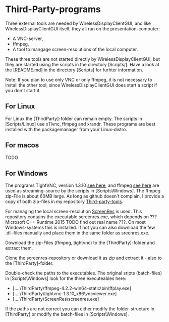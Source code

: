 # Third-Party-programs

Three external tools are needed by WirelessDisplayClientGUI, and like
WirelessDisplayClientGUI itself, they all run on the presentation-computer:

- A VNC-server,
- ffmpeg,
- A tool to mangage screen-resolutions of the local computer.

These three tools are not started directly by WirelessDisplayClientGUI, but
they are started using the scripts in the directory 
[Scripts/<Operating-System>]. Have a look at the [README.md] in the directory
[Scripts] for furhter information.

Note: If you plan to use only VNC or only ffmpeg, it is not necessary to
install the other tool, since WirelessDisplayClientGUI does start a script
if you don't start it.

## For Linux

For Linux the [ThirdParty]-folder can remain empty. The scripts in 
[Scripts/Linux] use x11vnc, ffmpeg and xrandr. These programs are best
installed with the packagemanager from your Linux-distro.

## For macos

TODO

## For Windows

The programs TightVNC, version 1.3.10 
[see here](https://www.tightvnc.com/download/1.3.10/tightvnc-1.3.10_x86.zip), 
and ffmpeg 
[see here](https://ffmpeg.zeranoe.com/builds/win64/static/ffmpeg-4.2.2-win64-static.zip) 
are used as streaming-source by the scripts in [Scripts\Windows]. The ffmpeg 
zip-File is about 60MB large. As long as github doesn't complain, I provide a 
copy of both zip-files in my repository
[Third-party-tools](https://github.com/lzukw/Third-party-tools).

For managing the local screen-resolution
[ScreenRes](https://github.com/lzukw/ScreenRes) is used. This repository
contains the executable screenres.exe, which depends on ??? Microsoft C++ 
Runtime 2015 TODO find out real name ???. On most Windows-systems this is 
installed. If not you can also download the few .dll-files manually and
place them in the same folder as sreenres.exe.

Download the zip-Files (ffmpeg, tightvnc) to the [ThirdParty]-folder and 
extract them.

Clone the screenres-repository or download it as zip and extract it - also
to the [ThirdParty]-folder. 

Double-check the paths to the executables. The original sripts (batch-files)
in [Scripts\Windows] look for the three executeables here:

- [..\..\ThirdParty\ffmpeg-4.2.2-win64-static\bin\ffplay.exe]
- [..\..\ThirdParty\tightvnc-1.3.10_x86\vncviewer.exe]
- [..\..\ThirdParty\ScreenRes\screenres.exe]

If the paths are not correct you can either modify the folder-structure in 
[ThirdParty] or modify the batch-files in [Scripts\Windows].


